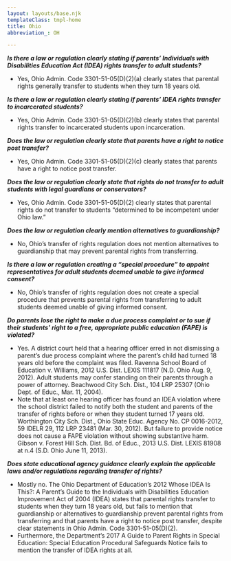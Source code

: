 ```yaml
---
layout: layouts/base.njk
templateClass: tmpl-home
title: Ohio
abbreviation_: OH

---
```

**_Is there a law or regulation clearly stating if parents’ Individuals with Disabilities Education Act (IDEA) rights transfer to adult students?_**	

* Yes, Ohio Admin. Code 3301-51-05(D)(2)(a) clearly states that parental rights generally transfer to students when they turn 18 years old.

**_Is there a law or regulation clearly stating if parents’ IDEA rights transfer to incarcerated students?_**	

* Yes, Ohio Admin. Code 3301-51-05(D)(2)(b) clearly states that parental rights transfer to incarcerated students upon incarceration.

**_Does the law or regulation clearly state that parents have a right to notice post transfer?_**	

* Yes, Ohio Admin. Code 3301-51-05(D)(2)(c) clearly states that parents have a right to notice post transfer.

**_Does the law or regulation clearly state that rights do not transfer to adult students with legal guardians or conservators?_**	

* Yes, Ohio Admin. Code 3301-51-05(D)(2) clearly states that parental rights do not transfer to students “determined to be incompetent under Ohio law.”

**_Does the law or regulation clearly mention alternatives to guardianship?_**	

* No, Ohio’s transfer of rights regulation does not mention alternatives to guardianship that may prevent parental rights from transferring.

**_Is there a law or regulation creating a “special procedure” to appoint representatives for adult students deemed unable to give informed consent?_** 	

* No, Ohio’s transfer of rights regulation does not create a special procedure that prevents parental rights from transferring to adult students deemed unable of giving informed consent.

**_Do parents lose the right to make a due process complaint or to sue if their students’ right to a free, appropriate public education (FAPE) is violated?_**	

* Yes. A district court held that a hearing officer erred in not dismissing a parent’s due process complaint where the parent’s child had turned 18 years old before the complaint was filed. Ravenna School Board of Education v. Williams, 2012 U.S. Dist. LEXIS 111817 (N.D. Ohio Aug. 9, 2012). Adult students may confer standing on their parents through a power of attorney. Beachwood City Sch. Dist., 104 LRP 25307 (Ohio Dept. of Educ., Mar. 11, 2004).
* Note that at least one hearing officer has found an IDEA violation where the school district failed to notify both the student and parents of the transfer of rights before or when they student turned 17 years old. Worthington City Sch. Dist., Ohio State Educ. Agency No. CP 0016-2012, 59 IDELR 29, 112 LRP 23481 (Mar. 30, 2012). But failure to provide notice does not cause a FAPE violation without showing substantive harm. Gibson v. Forest Hill Sch. Dist. Bd. of Educ., 2013 U.S. Dist. LEXIS 81908 at n.4 (S.D. Ohio June 11, 2013).

**_Does state educational agency guidance clearly explain the applicable laws and/or regulations regarding transfer of rights?_**	

* Mostly no. The Ohio Department of Education’s 2012 Whose IDEA Is This?: A Parent’s Guide to the Individuals with Disabilities Education Improvement Act of 2004 (IDEA) states that parental rights transfer to students when they turn 18 years old, but fails to mention that guardianship or alternatives to guardianship prevent parental rights from transferring and that parents have a right to notice post transfer, despite clear statements in Ohio Admin. Code 3301-51-05(D)(2). 
* Furthermore, the Department’s 2017 A Guide to Parent Rights in Special Education: Special Education Procedural Safeguards Notice fails to mention the transfer of IDEA rights at all.
